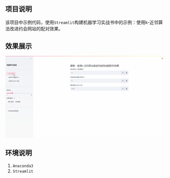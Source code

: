 ## 项目说明

​	该项目中示例代码，使用`Streamlit`构建机器学习实战书中的示例：使用k-近邻算法改进约会网站的配对效果。

## 效果展示

![](./img/1.gif)
## 环境说明

1. `Anaconda3`
2. `Streamlit`

